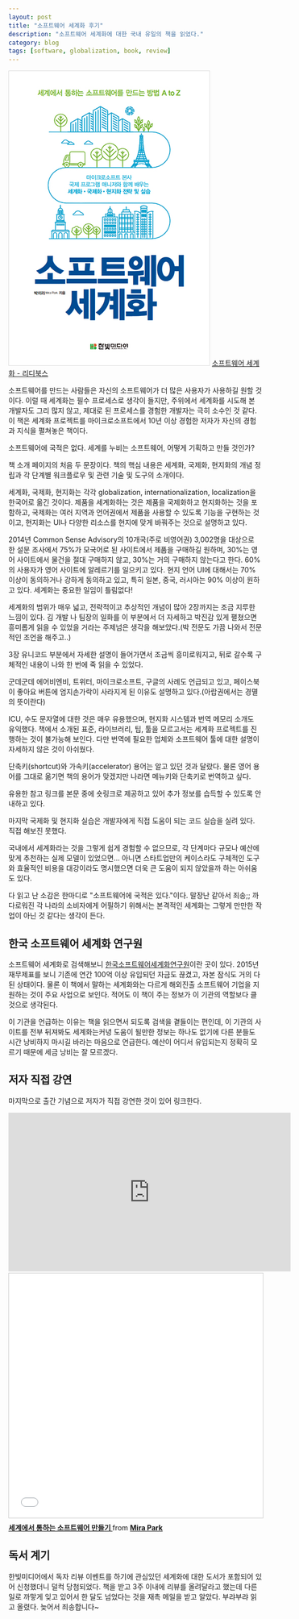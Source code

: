 ```yaml
---
layout: post
title: "소프트웨어 세계화 후기"
description: "소프트웨어 세계화에 대한 국내 유일의 책을 읽었다."
category: blog
tags: [software, globalization, book, review]
---
```


![소프트웨어 세계화 표지](/images/posts/software-global.jpg)
[소프트웨어 세계화 - 리디북스](https://ridibooks.com/v2/Detail?id=443000414&_s=ins&_q=%25EC%2586%258C%25ED%2594%2584%25ED%258A%25B8%25EC%259B%25A8%25EC%2596%25B4%2520%25EC%2584%25B8%25EA%25B3%2584)


소프트웨어를 만드는 사람들은 자신의 소프트웨어가 더 많은 사용자가 사용하길 원할 것이다. 이럴 때 세계화는 필수 프로세스로 생각이 들지만, 주위에서 세계화를 시도해 본 개발자도 그리 많지 않고, 제대로 된 프로세스를 경험한 개발자는 극히 소수인 것 같다. 이 책은 세계화 프로젝트를 마이크로소프트에서 10년 이상 경험한 저자가 자신의 경험과 지식을 펼쳐놓은 책이다.

>
소프트웨어에 국적은 없다.
세계를 누비는 소프트웨어, 어떻게 기획하고 만들 것인가?
>

책 소개 페이지의 처음 두 문장이다. 책의 핵심 내용은 세계화, 국제화, 현지화의 개념 정립과 각 단계별 워크플로우 및 관련 기술 및 도구의 소개이다.

세계화, 국제화, 현지화는 각각 globalization, internationalization, localization을 한국어로 옮긴 것이다. 제품을 세계화하는 것은 제품을 국제화하고 현지화하는 것을 포함하고, 국제화는 여러 지역과 언어권에서 제품을 사용할 수 있도록 기능을 구현하는 것이고, 현지화는 UI나 다양한 리소스를 현지에 맞게 바꿔주는 것으로 설명하고 있다.

2014년 Common Sense Advisory의 10개국(주로 비영어권) 3,002명을 대상으로 한 설문 조사에서 75%가 모국어로 된 사이트에서 제품을 구매하길 원하며, 30%는 영어 사이트에서 물건을 절대 구매하지 않고, 30%는 거의 구매하지 않는다고 한다. 60%의 사용자가 영어 사이트에 알레르기를 일으키고 있다. 현지 언어 UI에 대해서는 70% 이상이 동의하거나 강하게 동의하고 있고, 특히 일본, 중국, 러시아는 90% 이상이 원하고 있다. 세계화는 중요한 일임이 틀림없다!

세계화의 범위가 매우 넓고, 전략적이고 추상적인 개념이 많아 2장까지는 조금 지루한 느낌이 있다. 김 개발 나 팀장의 일화를 이 부분에서 더 자세하고 박진감 있게 펼쳤으면 흥미롭게 읽을 수 있었을 거라는 주제넘은 생각을 해보았다.(박 전문도 가끔 나와서 전문적인 조언을 해주고..)

3장 유니코드 부분에서 자세한 설명이 들어가면서 조금씩 흥미로워지고, 뒤로 갈수록 구체적인 내용이 나와 한 번에 죽 읽을 수 있었다.

군데군데 에어비엔비, 트위터, 마이크로소프트, 구글의 사례도 언급되고 있고, 페이스북이 좋아요 버튼에 엄지손가락이 사라지게 된 이유도 설명하고 있다.(아랍권에서는 경멸의 뜻이란다)

ICU, 수도 문자열에 대한 것은 매우 유용했으며, 현지화 시스템과 번역 메모리 소개도 유익했다. 책에서 소개된 표준, 라이브러리, 팁, 툴을 모르고서는 세계화 프로젝트를 진행하는 것이 불가능해 보인다. 다만 번역에 필요한 업체와 소프트웨어 툴에 대한 설명이 자세하지 않은 것이 아쉬웠다.

단축키(shortcut)와 가속키(accelerator) 용어는 알고 있던 것과 달랐다. 물론 영어 용어를 그대로 옮기면 책의 용어가 맞겠지만 나라면 메뉴키와 단축키로 번역하고 싶다.

유용한 참고 링크를 본문 중에 숏링크로 제공하고 있어 추가 정보를 습득할 수 있도록 안내하고 있다.

마지막 국제화 및 현지화 실습은 개발자에게 직접 도움이 되는 코드 실습을 실려 있다. 직접 해보진 못했다.

국내에서 세계화라는 것을 그렇게 쉽게 경험할 수 없으므로, 각 단계마다 규모나 예산에 맞게 추천하는 실제 모델이 있었으면... 아니면 스타트업만의 케이스라도 구체적인 도구와 효율적인 비용을 대강이라도 명시했으면 더욱 큰 도움이 되지 않았을까 하는 아쉬움도 있다.

다 읽고 난 소감은 한마디로 "소프트웨어에 국적은 있다."이다. 말장난 같아서 죄송;;  까다로워진 각 나라의 소비자에게 어필하기 위해서는 본격적인 세계화는 그렇게 만만한 작업이 아닌 것 같다는 생각이 든다.

## 한국 소프트웨어 세계화 연구원

소프트웨어 세계화로 검색해보니 [한국소프트웨어세계화연구원](http://www.ksgra.com/koreaMain/main.do)이란 곳이 있다. 2015년 재무제표를 보니 기존에 연간 100억 이상 유입되던 자금도 끊겼고, 자본 잠식도 거의 다 된 상태이다. 물론 이 책에서 말하는 세계화와는 다르게 해외진출 소프트웨어 기업을 지원하는 것이 주요 사업으로 보인다. 적어도 이 책이 주는 정보가 이 기관의 역할보다 클 것으로 생각된다.

이 기관을 언급하는 이유는 책을 읽으면서 되도록 검색을 곁들이는 편인데, 이 기관의 사이트를 전부 뒤져봐도 세계화는커녕 도움이 될만한 정보는 하나도 없기에 다른 분들도 시간 낭비하지 마시길 바라는 마음으로 언급한다. 예산이 어디서 유입되는지 정확히 모르기 때문에 세금 낭비는 잘 모르겠다.

## 저자 직접 강연

마지막으로 출간 기념으로 저자가 직접 강연한 것이 있어 링크한다.

<iframe width="560" height="315" src="https://www.youtube.com/embed/Ree-Fk7kmYM" frameborder="0" allowfullscreen></iframe>

<iframe src="//www.slideshare.net/slideshow/embed_code/key/1eHSkII7fSwoPK" width="595" height="485" frameborder="0" marginwidth="0" marginheight="0" scrolling="no" style="border:1px solid #CCC; border-width:1px; margin-bottom:5px; max-width: 100%;" allowfullscreen> </iframe> <div style="margin-bottom:5px"> <strong> <a href="//www.slideshare.net/MiraPark5/ss-61071492" title="세계에서 통하는 소프트웨어 만들기 " target="_blank">세계에서 통하는 소프트웨어 만들기 </a> </strong> from <strong><a target="_blank" href="//www.slideshare.net/MiraPark5">Mira Park</a></strong> </div>

## 독서 계기

한빛미디어에서 독자 리뷰 이벤트를 하기에 관심있던 세계화에 대한 도서가 포함되어 있어 신청했더니 덜컥 당첨되었다. 책을 받고 3주 이내에 리뷰를 올려달라고 했는데 다른 일로 까맣게 잊고 있어서 한 달도 넘었다는 것을 재촉 메일을 받고 알았다. 부랴부랴 읽고 올렸다. 늦어서 죄송합니다~

